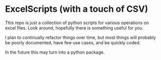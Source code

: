 # ExcelScripts (with a touch of CSV)

This repo is just a collection of python scripts for various operations on excel files. Look around, hopefully there is something useful for you.

I plan to continually refactor things over time, but most things will probably be poorly documented, have few use cases, and be quickly coded.

In the future this may turn into a python package.